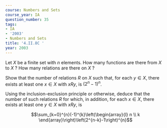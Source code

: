```yaml
---
course: Numbers and Sets
course_year: IA
question_number: 35
tags:
- IA
- '2003'
- Numbers and Sets
title: '4.II.8C '
year: 2003
---
```



Let $X$ be a finite set with $n$ elements. How many functions are there from $X$ to $X$ ? How many relations are there on $X$ ?

Show that the number of relations $R$ on $X$ such that, for each $y \in X$, there exists at least one $x \in X$ with $x R y$, is $\left(2^{n}-1\right)^{n}$.

Using the inclusion-exclusion principle or otherwise, deduce that the number of such relations $R$ for which, in addition, for each $x \in X$, there exists at least one $y \in X$ with $x R y$, is

$$\sum_{k=0}^{n}(-1)^{k}\left(\begin{array}{l}
n \\
k
\end{array}\right)\left(2^{n-k}-1\right)^{n}$$